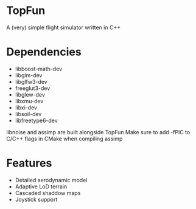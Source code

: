 # TopFun

A (very) simple flight simulator written in C++

# Dependencies

* libboost-math-dev
* libglm-dev
* libglfw3-dev
* freeglut3-dev
* libglew-dev
* libxmu-dev
* libxi-dev
* libsoil-dev
* libfreetype6-dev

libnoise and assimp are built alongside TopFun
Make sure to add -fPIC to C/C++ flags in CMake when compiling assimp

# Features

* Detailed aerodynamic model
* Adaptive LoD terrain
* Cascaded shaddow maps
* Joystick support
